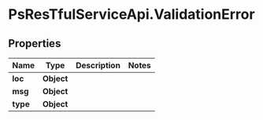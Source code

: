 # PsResTfulServiceApi.ValidationError

## Properties
Name | Type | Description | Notes
------------ | ------------- | ------------- | -------------
**loc** | **Object** |  | 
**msg** | **Object** |  | 
**type** | **Object** |  | 
